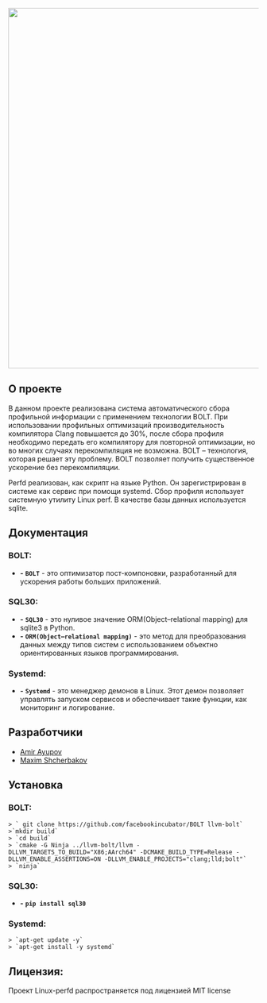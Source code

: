 <p align="center">
      <img src="Project Logo Url" width="726">
</p>

## О проекте 

В данном проекте реализована система автоматического сбора профильной информации с применением технологии BOLT.  При использовании профильных оптимизаций производительность компилятора Clang повышается до 30%, после сбора профиля необходимо передать его компилятору для повторной оптимизации, но во многих случаях перекомпиляция не возможна. BOLT – технология, которая решает эту проблему. BOLT позволяет получить существенное ускорение без перекомпиляции.  

Perfd реализован, как скрипт на языке Python. Он зарегистрирован в системе как сервис при помощи systemd. Сбор профиля использует системную утилиту Linux perf.
В качестве базы данных используется sqlite.

## Документация

### BOLT:
- **-** **`BOLT`** - это оптимизатор пост-компоновки, разработанный для ускорения работы больших приложений.

### SQL30:
- **-** **`SQL30`** - это нуливое значение ORM(Object–relational mapping) для sqlite3 в Python.
- **-** **`ORM(Object–relational mapping)`** - это метод для преобразования данных  между типов систем с использованием объектно ориентированных языков программирования.
### Systemd:
- **-** **`Systemd`** - это менеджер демонов в Linux. Этот демон позволяет управлять запуском сервисов и обеспечивает такие функции, как мониторинг и логирование.

## Разработчики

- [Amir Ayupov](https://github.com/aaupov)
- [Maxim Shcherbakov](https://github.com/M4RFF)

## Установка
### BOLT:
    > ` git clone https://github.com/facebookincubator/BOLT llvm-bolt`
    >`mkdir build`
    > `cd build`
    > `cmake -G Ninja ../llvm-bolt/llvm -DLLVM_TARGETS_TO_BUILD="X86;AArch64" -DCMAKE_BUILD_TYPE=Release -DLLVM_ENABLE_ASSERTIONS=ON -DLLVM_ENABLE_PROJECTS="clang;lld;bolt"`
    > `ninja`

### SQL30:
- **-** **`pip install sql30`**

### Systemd:
    > `apt-get update -y`
    > `apt-get install -y systemd`

## Лицензия:

Проект Linux-perfd распространяется под лицензией MIT license
